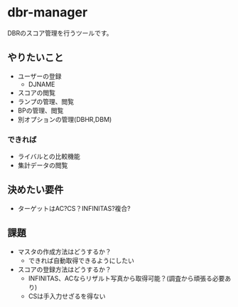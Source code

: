 # dbr-manager

DBRのスコア管理を行うツールです。

## やりたいこと

- ユーザーの登録
  - DJNAME
- スコアの閲覧
- ランプの管理、閲覧
- BPの管理、閲覧
- 別オプションの管理(DBHR,DBM)

### できれば

- ライバルとの比較機能
- 集計データの閲覧

## 決めたい要件

- ターゲットはAC?CS？INFINITAS?複合?

## 課題

- マスタの作成方法はどうするか？
  - できれば自動取得できるようにしたい
- スコアの登録方法はどうするか？
  - INFINITAS、ACならリザルト写真から取得可能？(調査から頑張る必要あり)
  - CSは手入力せざるを得ない
